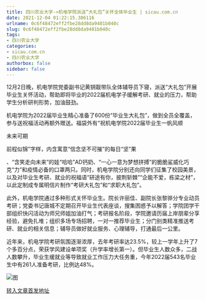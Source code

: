 ```yaml
---
title: 四川农业大学->机电学院派送“大礼包”关怀全体毕业生 | sicau.com.cn
date: 2021-12-04 01:22:15.386116
urlname: 0c6f48472eff2fbe28dd8da9401b040c
slug: 0c6f48472eff2fbe28dd8da9401b040c
tags: 
- 四川农业大学
categories:
- sicau.com.cn
- 四川农业大学
authorbox: false
sidebar: false
---
```

12月2日晚，机电学院党委副书记黄锎靓带队全体辅导员下寝，派送“大礼包”开展毕业生关怀活动，帮助即将毕业的2022届机电学子缓解考研、就业的压力，帮助学生分析研判形势，加油鼓劲。

机电学院为2022届毕业生精心准备了600份“毕业生大礼包”，做到全员全覆盖，参与送祝福活动再额外赠送。福袋外有“祝机电学院2022届毕业生一帆风顺

未来可期

前程似锦”字样，内含寓意“信念坚不可摧”的每日“坚”果
<!--more-->
、“含笑走向未来”的娃“哈哈”AD钙奶、“一心一意为梦想拼搏”的脆脆鲨威化巧克“力”和疫情必备的口罩两只。同时，机电学院分别还向同学们征集了校园美景，以及对毕业生考研、就业的祝福语“研途有你，披荆斩棘”“企能不爱，栋梁之材”，以此定制成专属明信片制作“考研大礼包”和“求职大礼包”。

此外，机电学院通过多种形式关怀毕业生。院长许丽佳、副院长张黎骅分专业动员考研；党委书记唐城不定期召开毕业生代表座谈，搜集困惑予以解答；学院团学干部组织快闪活动为师兄师姐加油打气；考研报名阶段，学院邀请历届上岸朋辈分享经验，避免扎堆；组织多场专场招聘，一对一推荐毕业生；分门别类精准推送考研、就业的相关信息；辅导员做好就业服务、心理辅导，打通最后一公里。

近年来，机电学院考研氛围逐渐浓厚，去年考研率达23.5%，较上一学年上升了7个多百分点，荣获学风建设单项奖（升学率增长第一）。但毕业生人数众多，二战人数攀升，毕业生缓就业等导致就业工作压力大任务重，今年2022届543名毕业生中有261人准备考研，比例达48%。

![图](https://news.sicau.edu.cn/__local/9/33/61/FDED7FB0E393F6CEDA7F3F9BA33_41CD07AA_251D3.png)

[转入文章首发地址](https://news.sicau.edu.cn/info/1078/65818.htm)